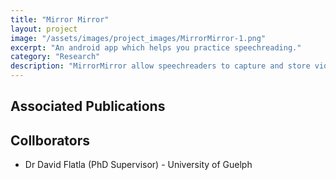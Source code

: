 ```yaml
---
title: "Mirror Mirror"
layout: project
image: "/assets/images/project_images/MirrorMirror-1.png"
excerpt: "An android app which helps you practice speechreading."
category: "Research"
description: "MirrorMirror allow speechreaders to capture and store videos of speech movements and words in a “lipshape library”. Users could gather coded videos of friends and family, allowing them to practice speechreading on those they speak with most."
---
```

## Associated Publications


## Collborators
* Dr David Flatla (PhD Supervisor) - University of Guelph
